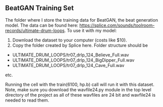 ## BeatGAN Training Set

The folder where I store the training data for BeatGAN, the beat generation model.  The data can be found here: https://splice.com/sounds/toolroom-records/ultimate-drum-loops. To use it with my model:

1) Download the dataset to your computer (costs like $10).
2) Copy the folder created by Splice here. Folder structure should be 

* ULTIMATE_DRUM_LOOPS/tr07_drlp_124_Believe_Full.wav
* ULTIMATE_DRUM_LOOPS/tr07_drlp_124_BigDipper_Full.wav
* ULTIMATE_DRUM_LOOPS/tr07_drlp_124_Cave_Full.wav

etc.

Running the cell with the train(6100, hp.b) call will run it with this dataset. Note, make sure you download the wavfile24.py module in the top level directory of the project as all of these wavfiles are 24 bit and wavfile24 is needed to read them. 
